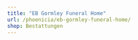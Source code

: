 ```yaml
---
title: "EB Gormley Funeral Home"
url: /phoenicia/eb-gormley-funeral-home/
shop: Bestattungen
---
```

